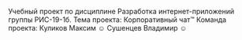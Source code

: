 ﻿Учебный проект по дисциплине Разработка интернет-приложений группы РИС-19-1б.
Тема проекта: Корпоративный чат™ 
Команда проекта:
Куликов Максим ☺
Сушенцев Владимир ☺
